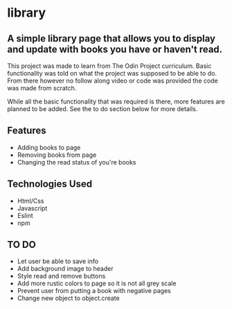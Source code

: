 # library

## A simple library page that allows you to display and update with books you have or haven't read.

This project was made to learn from The Odin Project curriculum. Basic functionality was told on what the project was supposed to be able to do. From there however no follow along video or code was provided the code was made from scratch.

While all the basic functionality that was required is there, more features are planned to be added. See the to do section below for more details.

## Features

- Adding books to page
- Removing books from page
- Changing the read status of you're books

## Technologies Used

- Html/Css
- Javascript
- Eslint
- npm

## TO DO

- Let user be able to save info
- Add background image to header
- Style read and remove buttons
- Add more rustic colors to page so it is not all grey scale
- Prevent user from putting a book with negative pages
- Change new object to object.create
